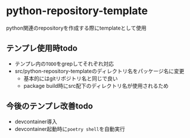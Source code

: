 # python-repository-template

python関連のrepositoryを作成する際にtemplateとして使用

## テンプレ使用時todo

- テンプレ内の`TODO`をgrepしてそれぞれ対応
- src/python-repository-templateのディレクトリ名をパッケージ名に変更
  - 基本的にはgitリポジトリ名と同じで良い
  - package build時にsrc配下のディレクトリ名が使用されるため

## 今後のテンプレ改善todo

- devcontainer導入
- devcontainer起動時に`poetry shell`を自動実行
